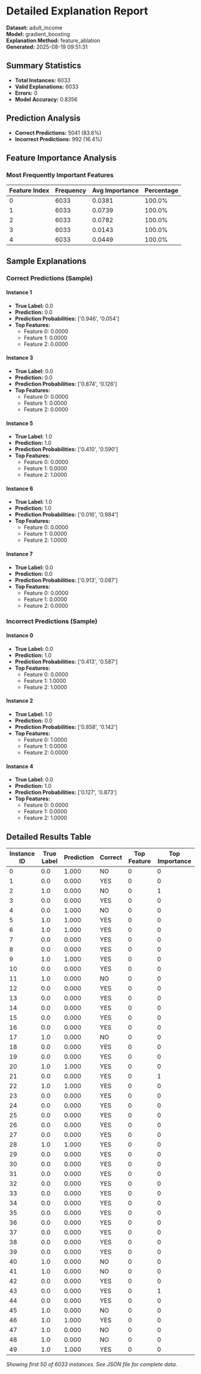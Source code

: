 # Detailed Explanation Report

**Dataset:** adult_income  
**Model:** gradient_boosting  
**Explanation Method:** feature_ablation  
**Generated:** 2025-08-19 09:51:31  

## Summary Statistics

- **Total Instances:** 6033
- **Valid Explanations:** 6033
- **Errors:** 0
- **Model Accuracy:** 0.8356

## Prediction Analysis

- **Correct Predictions:** 5041 (83.6%)
- **Incorrect Predictions:** 992 (16.4%)

## Feature Importance Analysis

### Most Frequently Important Features

| Feature Index | Frequency | Avg Importance | Percentage |
|---------------|-----------|----------------|------------|
| 0 | 6033 | 0.0381 | 100.0% |
| 1 | 6033 | 0.0739 | 100.0% |
| 2 | 6033 | 0.0782 | 100.0% |
| 3 | 6033 | 0.0143 | 100.0% |
| 4 | 6033 | 0.0449 | 100.0% |

## Sample Explanations

### Correct Predictions (Sample)

#### Instance 1

- **True Label:** 0.0
- **Prediction:** 0.0
- **Prediction Probabilities:** ['0.946', '0.054']
- **Top Features:**
  - Feature 0: 0.0000
  - Feature 1: 0.0000
  - Feature 2: 0.0000

#### Instance 3

- **True Label:** 0.0
- **Prediction:** 0.0
- **Prediction Probabilities:** ['0.874', '0.126']
- **Top Features:**
  - Feature 0: 0.0000
  - Feature 1: 0.0000
  - Feature 2: 0.0000

#### Instance 5

- **True Label:** 1.0
- **Prediction:** 1.0
- **Prediction Probabilities:** ['0.410', '0.590']
- **Top Features:**
  - Feature 0: 0.0000
  - Feature 1: 0.0000
  - Feature 2: 1.0000

#### Instance 6

- **True Label:** 1.0
- **Prediction:** 1.0
- **Prediction Probabilities:** ['0.016', '0.984']
- **Top Features:**
  - Feature 0: 0.0000
  - Feature 1: 0.0000
  - Feature 2: 1.0000

#### Instance 7

- **True Label:** 0.0
- **Prediction:** 0.0
- **Prediction Probabilities:** ['0.913', '0.087']
- **Top Features:**
  - Feature 0: 0.0000
  - Feature 1: 0.0000
  - Feature 2: 0.0000

### Incorrect Predictions (Sample)

#### Instance 0

- **True Label:** 0.0
- **Prediction:** 1.0
- **Prediction Probabilities:** ['0.413', '0.587']
- **Top Features:**
  - Feature 0: 0.0000
  - Feature 1: 1.0000
  - Feature 2: 1.0000

#### Instance 2

- **True Label:** 1.0
- **Prediction:** 0.0
- **Prediction Probabilities:** ['0.858', '0.142']
- **Top Features:**
  - Feature 0: 1.0000
  - Feature 1: 0.0000
  - Feature 2: 0.0000

#### Instance 4

- **True Label:** 0.0
- **Prediction:** 1.0
- **Prediction Probabilities:** ['0.127', '0.873']
- **Top Features:**
  - Feature 0: 0.0000
  - Feature 1: 0.0000
  - Feature 2: 1.0000

## Detailed Results Table

| Instance ID | True Label | Prediction | Correct | Top Feature | Top Importance |
|-------------|------------|------------|---------|-------------|----------------|
| 0 | 0.0 | 1.000 | NO | 0 | 0 |
| 1 | 0.0 | 0.000 | YES | 0 | 0 |
| 2 | 1.0 | 0.000 | NO | 0 | 1 |
| 3 | 0.0 | 0.000 | YES | 0 | 0 |
| 4 | 0.0 | 1.000 | NO | 0 | 0 |
| 5 | 1.0 | 1.000 | YES | 0 | 0 |
| 6 | 1.0 | 1.000 | YES | 0 | 0 |
| 7 | 0.0 | 0.000 | YES | 0 | 0 |
| 8 | 0.0 | 0.000 | YES | 0 | 0 |
| 9 | 1.0 | 1.000 | YES | 0 | 0 |
| 10 | 0.0 | 0.000 | YES | 0 | 0 |
| 11 | 1.0 | 0.000 | NO | 0 | 0 |
| 12 | 0.0 | 0.000 | YES | 0 | 0 |
| 13 | 0.0 | 0.000 | YES | 0 | 0 |
| 14 | 0.0 | 0.000 | YES | 0 | 0 |
| 15 | 0.0 | 0.000 | YES | 0 | 0 |
| 16 | 0.0 | 0.000 | YES | 0 | 0 |
| 17 | 1.0 | 0.000 | NO | 0 | 0 |
| 18 | 0.0 | 0.000 | YES | 0 | 0 |
| 19 | 0.0 | 0.000 | YES | 0 | 0 |
| 20 | 1.0 | 1.000 | YES | 0 | 0 |
| 21 | 0.0 | 0.000 | YES | 0 | 1 |
| 22 | 1.0 | 1.000 | YES | 0 | 0 |
| 23 | 0.0 | 0.000 | YES | 0 | 0 |
| 24 | 0.0 | 0.000 | YES | 0 | 0 |
| 25 | 0.0 | 0.000 | YES | 0 | 0 |
| 26 | 0.0 | 0.000 | YES | 0 | 0 |
| 27 | 0.0 | 0.000 | YES | 0 | 0 |
| 28 | 1.0 | 1.000 | YES | 0 | 0 |
| 29 | 0.0 | 0.000 | YES | 0 | 0 |
| 30 | 0.0 | 0.000 | YES | 0 | 0 |
| 31 | 0.0 | 0.000 | YES | 0 | 0 |
| 32 | 0.0 | 0.000 | YES | 0 | 0 |
| 33 | 0.0 | 0.000 | YES | 0 | 0 |
| 34 | 0.0 | 0.000 | YES | 0 | 0 |
| 35 | 0.0 | 0.000 | YES | 0 | 0 |
| 36 | 0.0 | 0.000 | YES | 0 | 0 |
| 37 | 0.0 | 0.000 | YES | 0 | 0 |
| 38 | 0.0 | 0.000 | YES | 0 | 0 |
| 39 | 0.0 | 0.000 | YES | 0 | 0 |
| 40 | 1.0 | 0.000 | NO | 0 | 0 |
| 41 | 1.0 | 0.000 | NO | 0 | 0 |
| 42 | 0.0 | 0.000 | YES | 0 | 0 |
| 43 | 0.0 | 0.000 | YES | 0 | 1 |
| 44 | 0.0 | 0.000 | YES | 0 | 0 |
| 45 | 1.0 | 0.000 | NO | 0 | 0 |
| 46 | 1.0 | 1.000 | YES | 0 | 0 |
| 47 | 1.0 | 0.000 | NO | 0 | 0 |
| 48 | 1.0 | 0.000 | NO | 0 | 0 |
| 49 | 1.0 | 1.000 | YES | 0 | 0 |

*Showing first 50 of 6033 instances. See JSON file for complete data.*
